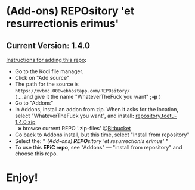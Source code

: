 # (Add-ons)<B> REPO</B>sitory &#39;et resurrectionis erimus&#39;
## Current Version: 1.4.0

<u>Instructions for adding this repo</u><B>:</B>

<p align="left">
  <ul>
    <li>Go to the Kodi file manager.</li>
    <li>Click on "Add source"</li>
    <li>The path for the source is <code>https://xvbmc.000webhostapp.com/REPOsitory/</code></li>
    ( <B>...</B>and give it the name "WhateverTheFuck you want" <B>;-p</B> )
    <li>Go to "Addons"</li>
    <li>In Addons, install an addon from zip.  When it asks for the location, <BR>select "WhateverTheFuck you want", and install<B>:</B> <a href="https://bitbucket.org/toetu/repository/raw/master/REPOsitory/zips/repository.toetu/repository.toetu-1.4.0.zip">repository.toetu-1.4.0.zip</a></li>
        &nbsp;&nbsp;<B>&#187; </B>browse current REPO &#39;.zip-files&#39; @<a href="https://bitbucket.org/toetu/repository/raw/master/REPOsitory/zips/repository.toetu/" target="_blank">Bitbucket</a></li>
    <li>Go back to Addons install, but this time, select "Install from repository"</li>
    <li>Select the: <B>"</B> <i>(Add-ons)<B> REPO</B>sitory &#39;et resurrectionis erimus&#39;</i> <B>"</B></li>
    <li>To use this <B>EPiC repo</B>, see "Addons" &mdash; "install from repository" and choose this repo.</li>
  </ul>
</p>

# Enjoy!